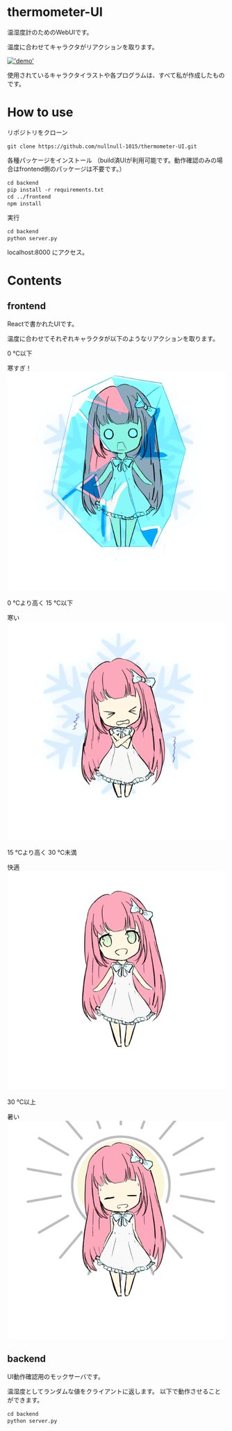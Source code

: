 # thermometer-UI

温湿度計のためのWebUIです。

温度に合わせてキャラクタがリアクションを取ります。

[!['demo'](http://img.youtube.com/vi/Xn22NpE-eiw/0.jpg)](https://www.youtube.com/watch?v=Xn22NpE-eiw)

使用されているキャラクタイラストや各プログラムは、すべて私が作成したものです。

# How to use
リポジトリをクローン

```
git clone https://github.com/nullnull-1015/thermometer-UI.git
```

各種パッケージをインストール
（build済UIが利用可能です。動作確認のみの場合はfrontend側のパッケージは不要です。）

```
cd backend
pip install -r requirements.txt
cd ../frontend
npm install
```

実行

```
cd backend
python server.py
```

localhost:8000 にアクセス。

# Contents
## frontend
Reactで書かれたUIです。

温度に合わせてそれぞれキャラクタが以下のようなリアクションを取ります。

0 ℃以下

寒すぎ！
![寒すぎ](/frontend/public/2cold.jpeg)

0 ℃より高く 15 ℃以下

寒い
![寒い](/frontend/public/cold.gif)

15 ℃より高く 30 ℃未満

快適
![快適](/frontend/public/comfort.gif)

30 ℃以上

暑い
![暑い](/frontend/public/hot.gif)

## backend
UI動作確認用のモックサーバです。

温湿度としてランダムな値をクライアントに返します。
以下で動作させることができます。

```
cd backend
python server.py
```